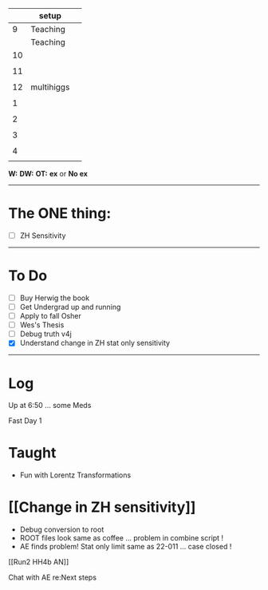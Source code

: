 
|     | setup      |     |
| --- | ---------- | --- |
| 9   | Teaching   |     |
|     | Teaching   |     |
| 10  |            |     |
|     |            |     |
| 11  |            |     |
|     |            |     |
| 12  | multihiggs |     |
|     |            |     |
| 1   |            |     |
|     |            |     |
| 2   |            |     |
|     |            |     |
| 3   |            |     |
|     |            |     |
| 4   |            |     |
|     |            |     |

**W:**
**DW:**
**OT:**
**ex** or **No ex**

---
# The ONE thing: 
- [ ] ZH Sensitivity

---
# To Do


- [ ] Buy Herwig the book 
- [ ] Get Undergrad up and running
- [ ] Apply to fall Osher 
- [ ]  Wes's Thesis
- [ ] Debug truth v4j
- [x] Understand change in ZH stat only sensitivity 

---

# Log

Up at 6:50 ... some Meds 

Fast Day 1

# Taught
- Fun with Lorentz Transformations

# [[Change in ZH sensitivity]]
- Debug conversion to root
- ROOT files look same as coffee ... problem in combine script ! 
- AE finds problem! Stat only limit same as 22-011 ... case closed !

[[Run2 HH4b AN]]

Chat with AE re:Next steps